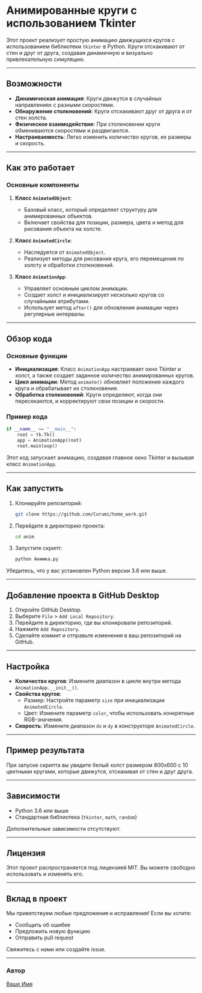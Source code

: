 # Анимированные круги с использованием Tkinter

Этот проект реализует простую анимацию движущихся кругов с использованием библиотеки `tkinter` в Python. Круги отскакивают от стен и друг от друга, создавая динамичную и визуально привлекательную симуляцию.

---

## Возможности

- **Динамическая анимация**: Круги движутся в случайных направлениях с разными скоростями.
- **Обнаружение столкновений**: Круги отскакивают друг от друга и от стен холста.
- **Физическое взаимодействие**: При столкновении круги обмениваются скоростями и раздвигаются.
- **Настраиваемость**: Легко изменить количество кругов, их размеры и скорость.

---

## Как это работает

### Основные компоненты

1. **Класс `AnimatedObject`**:
   - Базовый класс, который определяет структуру для анимированных объектов.
   - Включает свойства для позиции, размера, цвета и метод для рисования объекта на холсте.

2. **Класс `AnimatedCircle`**:
   - Наследуется от `AnimatedObject`.
   - Реализует методы для рисования круга, его перемещения по холсту и обработки столкновений.

3. **Класс `AnimationApp`**:
   - Управляет основным циклом анимации.
   - Создает холст и инициализирует несколько кругов со случайными атрибутами.
   - Использует метод `after()` для обновления анимации через регулярные интервалы.

---

## Обзор кода

### Основные функции

- **Инициализация**: Класс `AnimationApp` настраивает окно Tkinter и холст, а также создает заданное количество анимированных кругов.
- **Цикл анимации**: Метод `animate()` обновляет положение каждого круга и обрабатывает их столкновения.
- **Обработка столкновений**: Круги определяют, когда они пересекаются, и корректируют свои позиции и скорости.

### Пример кода

```python
if __name__ == "__main__":
    root = tk.Tk()
    app = AnimationApp(root)
    root.mainloop()
```
Этот код запускает анимацию, создавая главное окно Tkinter и вызывая класс `AnimationApp`.

---

## Как запустить

1. Клонируйте репозиторий:
   ```bash
   git clone https://github.com/Curumi/home_work.git
   ```
2. Перейдите в директорию проекта:
   ```bash
   cd anim
   ```
3. Запустите скрипт:
   ```bash
   python Анимка.py
   ```

Убедитесь, что у вас установлен Python версии 3.6 или выше.

---

## Добавление проекта в GitHub Desktop

1. Откройте GitHub Desktop.
2. Выберите `File` > `Add Local Repository`.
3. Перейдите в директорию, где вы клонировали репозиторий.
4. Нажмите `Add Repository`.
5. Сделайте коммит и отправьте изменения в ваш репозиторий на GitHub.

---

## Настройка

- **Количество кругов**: Измените диапазон в цикле внутри метода `AnimationApp.__init__()`.
- **Свойства кругов**:
  - Размер: Настройте параметр `size` при инициализации `AnimatedCircle`.
  - Цвет: Измените параметр `color`, чтобы использовать конкретные RGB-значения.
- **Скорость**: Измените диапазон `dx` и `dy` в конструкторе `AnimatedCircle`.

---

## Пример результата

При запуске скрипта вы увидите белый холст размером 800x600 с 10 цветными кругами, которые движутся, отскакивая от стен и друг друга.

---

## Зависимости

- Python 3.6 или выше
- Стандартная библиотека (`tkinter`, `math`, `random`)

Дополнительные зависимости отсутствуют.

---

## Лицензия

Этот проект распространяется под лицензией MIT. Вы можете свободно использовать и изменять его.

---

## Вклад в проект

Мы приветствуем любые предложения и исправления! Если вы хотите:
- Сообщить об ошибке
- Предложить новую функцию
- Отправить pull request

Свяжитесь с нами или создайте issue.

---

### Автор

[Ваше Имя](https://github.com/Curumi)


